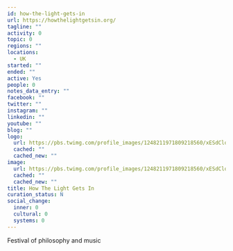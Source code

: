 ```yaml
---
id: how-the-light-gets-in
url: https://howthelightgetsin.org/
tagline: ""
activity: 0
topic: 0
regions: ""
locations:
  - UK
started: ""
ended: ""
active: Yes
people: 0
notes_data_entry: ""
facebook: ""
twitter: ""
instagram: ""
linkedin: ""
youtube: ""
blog: ""
logo:
  url: https://pbs.twimg.com/profile_images/1248211971809218560/xESdClqz_400x400.jpg
  cached: ""
  cached_new: ""
image:
  url: https://pbs.twimg.com/profile_images/1248211971809218560/xESdClqz_400x400.jpg
  cached: ""
  cached_new: ""
title: How The Light Gets In
curation_status: N
social_change:
  inner: 0
  cultural: 0
  systems: 0
---
```


Festival of philosophy and music
